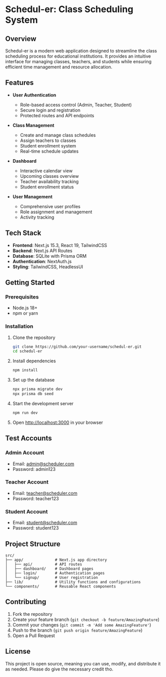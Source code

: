 # Schedul-er: Class Scheduling System

## Overview
Schedul-er is a modern web application designed to streamline the class scheduling process for educational institutions. It provides an intuitive interface for managing classes, teachers, and students while ensuring efficient time management and resource allocation.

## Features
- **User Authentication**
  - Role-based access control (Admin, Teacher, Student)
  - Secure login and registration
  - Protected routes and API endpoints

- **Class Management**
  - Create and manage class schedules
  - Assign teachers to classes
  - Student enrollment system
  - Real-time schedule updates

- **Dashboard**
  - Interactive calendar view
  - Upcoming classes overview
  - Teacher availability tracking
  - Student enrollment status

- **User Management**
  - Comprehensive user profiles
  - Role assignment and management
  - Activity tracking

## Tech Stack
- **Frontend**: Next.js 15.3, React 19, TailwindCSS
- **Backend**: Next.js API Routes
- **Database**: SQLite with Prisma ORM
- **Authentication**: NextAuth.js
- **Styling**: TailwindCSS, HeadlessUI

## Getting Started

### Prerequisites
- Node.js 18+ 
- npm or yarn

### Installation
1. Clone the repository
   ```bash
   git clone https://github.com/your-username/schedul-er.git
   cd schedul-er
   ```

2. Install dependencies
   ```bash
   npm install
   ```

3. Set up the database
   ```bash
   npx prisma migrate dev
   npx prisma db seed
   ```

4. Start the development server
   ```bash
   npm run dev
   ```

5. Open [http://localhost:3000](http://localhost:3000) in your browser

## Test Accounts

### Admin Account
- Email: admin@scheduler.com
- Password: admin123

### Teacher Account
- Email: teacher@scheduler.com
- Password: teacher123

### Student Account
- Email: student@scheduler.com
- Password: student123

## Project Structure
```
src/
├── app/              # Next.js app directory
│   ├── api/          # API routes
│   ├── dashboard/    # Dashboard pages
│   ├── login/        # Authentication pages
│   └── signup/       # User registration
├── lib/              # Utility functions and configurations
└── components/       # Reusable React components
```

## Contributing
1. Fork the repository
2. Create your feature branch (`git checkout -b feature/AmazingFeature`)
3. Commit your changes (`git commit -m 'Add some AmazingFeature'`)
4. Push to the branch (`git push origin feature/AmazingFeature`)
5. Open a Pull Request

## License
This project is open source, meaning you can use, modify, and distribute it as needed. Please do give the necessary credit tho.
